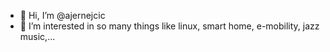 - 👋 Hi, I’m @ajernejcic
- 👀 I’m interested in so many things like linux, smart home, e-mobility, jazz music,...

<!---
ajernejcic/ajernejcic is a ✨ special ✨ repository because its `README.md` (this file) appears on your GitHub profile.
You can click the Preview link to take a look at your changes.
--->
